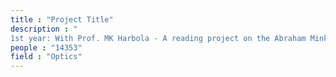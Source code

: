 ```yaml
---
title : "Project Title"
description : "
1st year: With Prof. MK Harbola - A reading project on the Abraham Minkowski Controversy about the (angular) momentum of light"
people : "14353"
field : "Optics"
---
```

